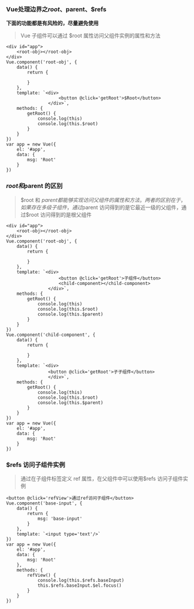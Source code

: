 ### Vue处理边界之$root、$parent、$refs

**下面的功能都是有风险的，尽量避免使用**

> Vue 子组件可以通过 $root 属性访问父组件实例的属性和方法

```
<div id="app">
    <root-obj></root-obj>
</div>
Vue.component('root-obj', {
    data() {
        return {

        }
    },
    template: `<div>
                    <button @click='getRoot'>$Root</button>
                </div>`,
    methods: {
        getRoot() {
            console.log(this)
            console.log(this.$root)
        }
    }
})
var app = new Vue({
    el: '#app',
    data: {
        msg: 'Root'
    }
})
```

### $root 和$parent 的区别

> $root 和 $parent 都能够实现访问父组件的属性和方法，两者的区别在于，如果存在多级子组件，通过$parent 访问得到的是它最近一级的父组件，通过$root 访问得到的是根父组件

```
<div id="app">
    <root-obj></root-obj>
</div>
Vue.component('root-obj', {
    data() {
        return {

        }
    },
    template: `<div>
                    <button @click='getRoot'>子组件</button>
                    <child-component></child-component>
                </div>`,
    methods: {
        getRoot() {
            console.log(this)
            console.log(this.$root)
            console.log(this.$parent)
        }
    }
})
Vue.component('child-component', {
    data() {
        return {

        }
    },
    template: `<div>
                <button @click='getRoot'>子子组件</button>
                </div>`,
    methods: {
        getRoot() {
            console.log(this)
            console.log(this.$root)
            console.log(this.$parent)
        }
    }
})
var app = new Vue({
    el: '#app',
    data: {
        msg: 'Root'
    }
})
```

### $refs 访问子组件实例

> 通过在子组件标签定义 ref 属性，在父组件中可以使用$refs 访问子组件实例

```
<button @click='refView'>通过ref访问子组件</button>
Vue.component('base-input', {
    data() {
        return {
            msg: 'base-input'
        }
    },
    template: `<input type='text'/>`
})
var app = new Vue({
    el: '#app',
    data: {
        msg: 'Root'
    },
    methods: {
        refView() {
            console.log(this.$refs.baseInput)
            this.$refs.baseInput.$el.focus()
        }
    }
})
```
